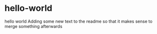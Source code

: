 # hello-world
hello world
Adding some new text to the readme so that it makes sense to merge something afterwards
